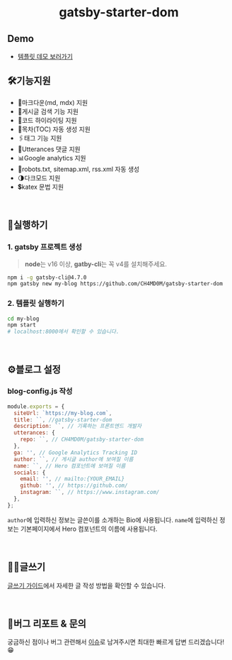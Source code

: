 <h1 align="center">gatsby-starter-dom</h1>

## Demo

- [템플릿 데모 보러가기](https://ch4md0m.github.io/gatsby-starter-dom/)

## 🛠️기능지원

- 📄마크다운(md, mdx) 지원
- 🔎게시글 검색 기능 지원
- 💄코드 하이라이팅 지원
- 🔖목차(TOC) 자동 생성 지원
- 🖇️태그 기능 지원
- 💬Utterances 댓글 지원
- 📊Google analytics 지원
- 🔨robots.txt, sitemap.xml, rss.xml 자동 생성
- 🌗다크모드 지원
- 💲katex 문법 지원

<br/>

## 🚀실행하기

### 1. gatsby 프로젝트 생성

> **node**는 v16 이상, **gatby-cli**는 꼭 v4를 설치해주세요.

```sh
npm i -g gatsby-cli@4.7.0
npm gatsby new my-blog https://github.com/CH4MD0M/gatsby-starter-dom
```

### 2. 템플릿 실행하기

```sh
cd my-blog
npm start
# localhost:8000에서 확인할 수 있습니다.
```

<br/>

## ⚙️블로그 설정

### blog-config.js 작성

```jsx
module.exports = {
  siteUrl: `https://my-blog.com`,
  title: ``, //gatsby-starter-dom
  description: ``, // 기록하는 프론트엔드 개발자
  utterances: {
    repo: ``, // CH4MD0M/gatsby-starter-dom
  },
  ga: '', // Google Analytics Tracking ID
  author: ``, // 게시글 author에 보여질 이름
  name: ``, // Hero 컴포넌트에 보여질 이름
  socials: {
    email: '', // mailto:{YOUR_EMAIL}
    github: '', // https://github.com/
    instagram: ``, // https://www.instagram.com/
  },
};
```

`author`에 입력하신 정보는 글쓴이를 소개하는 Bio에 사용됩니다. `name`에 입력하신 정보는 기본페이지에서 Hero 컴포넌트의 이름에 사용됩니다.

<br/>

## ✍🏻글쓰기

[글쓰기 가이드](https://ch4md0m.github.io/gatsby-starter-dom/blog/writing-guide/)에서 자세한 글 작성 방법을 확인할 수 있습니다.

<br/>

## 🐛버그 리포트 & 문의

궁금하신 점이나 버그 관련해서 [이슈](https://github.com/CH4MD0M/gatsby-starter-dom/issues)로 남겨주시면 최대한 빠르게 답변 드리겠습니다!😁
